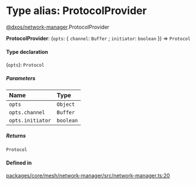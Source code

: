 # Type alias: ProtocolProvider

[@dxos/network-manager](../modules/dxos_network_manager.md).ProtocolProvider

 **ProtocolProvider**: (`opts`: { `channel`: `Buffer` ; `initiator`: `boolean`  }) => `Protocol`

#### Type declaration

(`opts`): `Protocol`

##### Parameters

| Name | Type |
| :------ | :------ |
| `opts` | `Object` |
| `opts.channel` | `Buffer` |
| `opts.initiator` | `boolean` |

##### Returns

`Protocol`

#### Defined in

[packages/core/mesh/network-manager/src/network-manager.ts:20](https://github.com/dxos/dxos/blob/main/packages/core/mesh/network-manager/src/network-manager.ts#L20)
